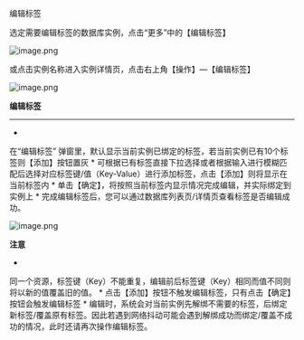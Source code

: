 编辑标签

选定需要编辑标签的数据库实例，点击“更多”中的【编辑标签】

![image.png](https://img1.jcloudcs.com/cms/8dcdc3f7-ab5a-4d09-8bfe-fb9536e5127020180516102948.png)

或点击实例名称进入实例详情页，点击右上角【操作】—【编辑标签】

![image.png](https://img1.jcloudcs.com/cms/4f01b509-e7c5-4a94-b074-5f84ba4c072f20180516103123.png)

**编辑标签**

****

* 
在“编辑标签” 弹窗里，默认显示当前实例已绑定的标签，若当前实例已有10个标签则【添加】按钮置灰
* 
可根据已有标签直接下拉选择或者根据输入进行模糊匹配后选择对应标签键/值（Key-Value）进行添加标签，点击【添加】则将显示在当前标签内
* 
单击【确定】，将按照当前标签内显示情况完成编辑，并实际绑定到实例上
* 
完成编辑标签后，您可以通过数据库列表页/详情页查看标签是否编辑成功。

![image.png](https://img1.jcloudcs.com/cms/66bf7ecd-d90d-4799-8fc8-7e2ba012ecbb20180516103444.png)

**注意**

* 
同一个资源，标签键（Key）不能重复，编辑前后标签键（Key）相同而值不同则将以新的值覆盖旧的值。
* 
点击【添加】按钮不触发编辑标签，只有点击【确定】按钮会触发编辑标签
* 
编辑时，系统会对当前实例先解绑不需要的标签，后绑定新标签/覆盖原有标签。因此若遇到网络抖动可能会遇到解绑成功而绑定/覆盖不成功的情况，此时还请再次操作编辑标签。